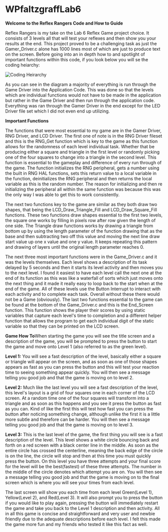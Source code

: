 # WPfaltzgraffLab6

**Welcome to the Reflex Rangers Code and How to Guide**

Reflex Rangers is my take on the Lab 6 Reflex Game project choice. It consists of 3 levels all that will test your reflexes and then show you your results at the end. This project proved to be a challenging task as just the Gamer_Driver.c alone has 1000 lines most of which are just to produce text on the screen. Before going into an in depth how to and spotlight of important functions within this code, if you look below you will se the coding heiarchy:

  ![Coding Heirarchy](https://github.com/wipf3299/WPfaltzgraffLab6/assets/123189526/3f3bacfb-ded2-42c7-984b-757197086e9e)

As you can see in the diagram a majority of everything is run through the Game Driver into the Application Code. This was done so that the levels which are individual functions would not have to be made in the application but rather in the Game Driver and then run through the application code. Everything was ran through the Gamer Driver in the end except for the LED Driver file set which I did not even end up utilizing.

**Important Functions**

The functions that were most essential to my game are in the Gamer Driver, RNG Driver, and LCD Driver. The first one of note is in the RNG Driver fileset and this is the RNG_Get function which is key to the game as this function allows for the randomness of each level individual task. Whether that be producing either a square and triangle in the first level or randomly picking one of the four squares to change into a triangle in the second level. This function is essential to the gameplay and difference of every run through of the game. The function initializes the RNG peripheral, gets a number using the built in RNG HAL functions, sets this return value to a local variable in the function, deinitializes the RNG peripheral and then returns the local variable as this is the random number. The reason for initializing and then re initializing the peripheral all within the same function was because this was the only way I was able to get this to work consistently. 

The next two functions key to the game are similar as they both draw two shapes, that being the LCD_Draw_Triangle_Fill and LCD_Draw_Square_Fill functions. These two functions draw shapes essential to the first two levels, the square one works by filling in pixels row after row given the length of one side. The Triangle draw functions works by drawing a triangle from bottom up by using the length parameter of the function drawing that as the base and then subtracting two off this value and moving the next line draw start value up one x value and one y value. It keeps repeating this pattern and drawing of layers until the original length parameter reaches 0. 

The next three most important functions were in the Game_Driver.c and it was the levels themselves. Each level shows a description of its task delayed by 5 seconds and then it starts its level activity and then moves you to the next level. I found it easiest to have each level call the next one at the end of its function as this was like a waterfall of sorts which just moves onto the next thing and it made it really easy to loop back to the start when at the end of the game. All of these levels use the Button Interrupt to interact with each activity and to complete each task. Overall without these there would not be a Game (obviously). The last two functions essential to the game can be found at the bottom of the Game_Driver.c and this is the End_Screen function. This function shows the player their scores by using static variables that capture each level's time to completion and a different helper function that allows the program to get each individual digit of the static variable so that they can be printed on the LCD screen. 

**Game How To**When starting the game you will see the title screen and a description of the game, you will be prompted to press the button to start the game and move onto Level 1 (also referred to as the green level). 

**Level 1:**
You will see a fast description of the level, basically either a square or triangle will appear on the screen, and as soon as one of those shapes appears as fast as you can press the button and this will test your reaction time to seeing something appear quickly. You will then see a message telling you good job and that the game is moving on to level 2.

**Level 2:**
Much like the last level you will see a fast description of the level, this level's layout is a grid of four squares one in each corner of the LCD screen. At a random time one of the four squares will transform into a triangle and as soon as this happens and you see it press the button as fast as you can. Kind of like the first this will test how fast you can press the button after noticing something change, although unlike the first it is a little more subtle and therefore can be harder. You will then see a message telling you good job and that the game is moving on to level 3.

**Level 3:**
This is the last level of the game, the first thing you will see is a fast description of the level. This level shows a white circle bouncing back and forth on a red screen with a black center line in the middle. As soon as the entire circle has crossed the centerline, meaning the back edge of the circle is on the line, the circle will stop and then at this time you must quickly press the button. On this level you have three attempts and your final score for the level will be the best(fastest) of these three attempts. The number in the middle of the circle denotes which attempt you are on. You will then see a message telling you good job and that the game is moving on to the final screen which is where you will see your times from each level.

The last screen will show you each time from each level Green(Level 1), Yellow(Level 2), and Red(Level 3). It will also prompt you to press the button if you would like to play again, pressing the button will immediately restart the game and take you back to the Level 1 description and then activity. All in all this game is concise and straightforward and very user and newbie friendly due to the adequate descriptions before each level. I felt this made the game more fun and my friends who tested it like this fact as well.
